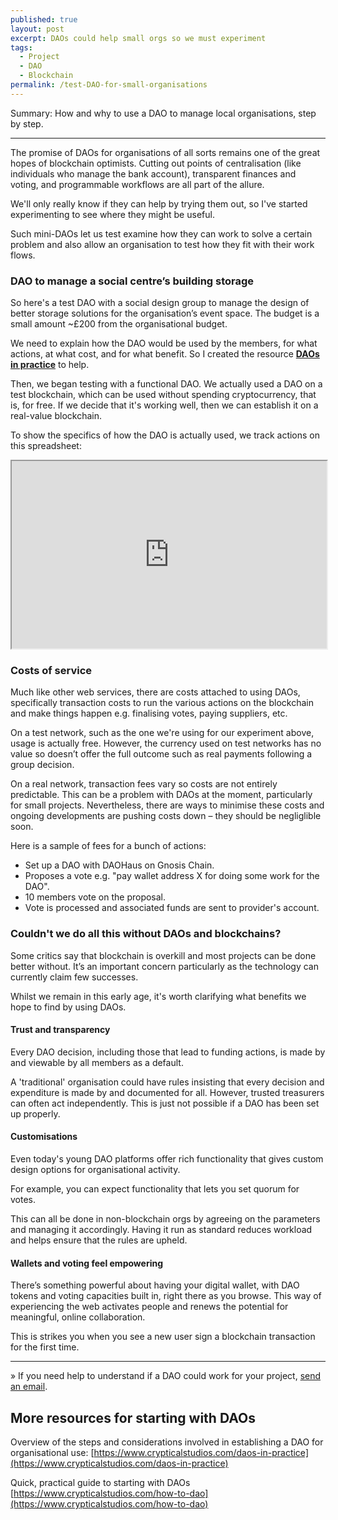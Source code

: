 ```yaml
---
published: true
layout: post
excerpt: DAOs could help small orgs so we must experiment
tags:
  - Project
  - DAO
  - Blockchain
permalink: /test-DAO-for-small-organisations
---
```


<p class="grad-back">Summary: How and why to use a DAO to manage local organisations, step by step.</p>

<hr/>

The promise of DAOs for organisations of all sorts remains one of the great hopes of blockchain optimists. Cutting out points of centralisation (like individuals who manage the bank account), transparent finances and voting, and programmable workflows are all part of the allure.

We'll only really know if they can help by trying them out, so I've started experimenting to see where they might be useful.

Such mini-DAOs let us test examine how they can work to solve a certain problem and also allow an organisation to test how they fit with their work flows.

### DAO to manage a social centre’s building storage

So here's a test DAO with a social design group to manage the design of better storage solutions for the organisation’s event space. The budget is a small amount ~£200 from the organisational budget. 

We need to explain how the DAO would be used by the members, for what actions, at what cost, and for what benefit. So I created the resource [**DAOs in practice**](https://www.crypticalstudios.com/daos-in-practice) to help.

Then, we began testing with a functional DAO. We actually used a DAO on a test blockchain, which can be used without spending cryptocurrency, that is, for free. If we decide that it's working well, then we can establish it on a real-value blockchain.

To show the specifics of how the DAO is actually used, we track actions on this spreadsheet:

<iframe src="https://docs.google.com/spreadsheets/d/e/2PACX-1vQlSJJ6nxAlotJck7oJWq18VXzR5S1qNAb53mojHdtU37WVGMrlERlEBms3kmtkjhyxqiO7JP5t09Fb/pubhtml?gid=0&amp;single=true&amp;widget=true&amp;headers=false&amp;range=A1:E3" width="100%" height="300px"></iframe>



### Costs of service

Much like other web services, there are costs attached to using DAOs, specifically transaction costs to run the various actions on the blockchain and make things happen e.g. finalising votes, paying suppliers, etc.

On a test network, such as the one we're using for our experiment above, usage is actually free. However, the currency used on test networks has no value so doesn’t offer the full outcome such as real payments following a group decision.

On a real network, transaction fees vary so costs are not entirely predictable. This can be a problem with DAOs at the moment, particularly for small projects. Nevertheless, there are ways to minimise these costs and ongoing developments are pushing costs down – they should be negliglible soon.

Here is a sample of fees for a bunch of actions:

 - Set up a DAO with DAOHaus on Gnosis Chain.
 - Proposes a vote e.g. "pay wallet address X for doing some work for the DAO".
 - 10 members vote on the proposal.
 - Vote is processed and associated funds are sent to provider's account.


### Couldn't we do all this without DAOs and blockchains?

Some critics say that blockchain is overkill and most projects can be done better without. It’s an important concern particularly as the technology can currently claim few successes.

Whilst we remain in this early age, it's worth clarifying what benefits we hope to find by using DAOs.

#### Trust and transparency

Every DAO decision, including those that lead to funding actions, is made by and viewable by all members as a default.

A 'traditional' organisation could have rules insisting that every decision and expenditure is made by and documented for all. However, trusted treasurers can often act independently. This is just not possible if a DAO has been set up properly.

#### Customisations

Even today's young DAO platforms offer rich functionality that gives custom design options for organisational activity.

For example, you can expect functionality that lets you set quorum for votes.

This can all be done in non-blockchain orgs by agreeing on the parameters and managing it accordingly. Having it run as standard reduces workload and helps ensure that the rules are upheld.

#### Wallets and voting feel empowering

There’s something powerful about having your digital wallet, with DAO tokens and voting capacities built in, right there as you browse. This way of experiencing the web activates people and renews the potential for meaningful, online collaboration.

This is strikes you when you see a new user sign a blockchain transaction for the first time.

<hr/>

» If you need help to understand if a DAO could work for your project, [send an email](mailto:matthewlinares@protonmail.com).


## More resources for starting with DAOs

Overview of the steps and considerations involved in establishing a DAO for organisational use: [https://www.crypticalstudios.com/daos-in-practice](https://www.crypticalstudios.com/daos-in-practice)

Quick, practical guide to starting with DAOs [https://www.crypticalstudios.com/how-to-dao](https://www.crypticalstudios.com/how-to-dao)
